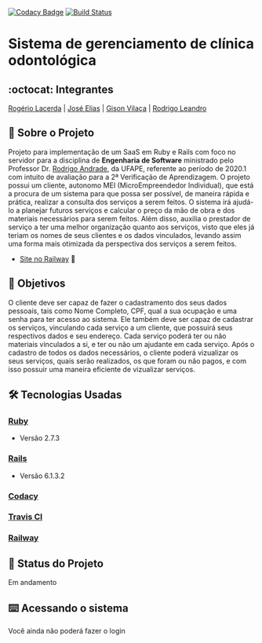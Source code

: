 [![Codacy Badge](https://app.codacy.com/project/badge/Grade/69114b9aa610439881a3b4a0237b14b9)](https://www.codacy.com/gh/esMEIproject/gerenciamento-servicos/dashboard?utm_source=github.com&amp;utm_medium=referral&amp;utm_content=esMEIproject/gerenciamento-servicos&amp;utm_campaign=Badge_Grade) [![Build Status](https://travis-ci.com/esMEIproject/gerenciamento-servicos.svg?branch=main)](https://travis-ci.com/esMEIproject/gerenciamento-servicos)
# Sistema de gerenciamento de clínica odontológica
## :octocat: Integrantes
[Rogério Lacerda](https://github.com/RogerioLacerdaGH) | [José Elias](https://github.com/Eliaz500) | [Gison Vilaça](https://github.com/gison-vilaca) | [Rodrigo Leandro](https://github.com/rudrigozx)
## :page_with_curl: Sobre o Projeto
Projeto para implementação de um SaaS em Ruby e Rails com foco no servidor para a disciplina de __Engenharia de Software__ ministrado pelo Professor Dr. [Rodrigo Andrade](https://github.com/rcaa), da UFAPE, referente ao período de 2020.1 com intuito de avaliação para a 2ª Verificação de Aprendizagem.
O projeto possui um cliente, autonomo MEI (MicroEmpreendedor Individual), que está a procura de um sistema para que possa ser possível, de maneira rápida e prática, realizar a consulta dos serviços a serem feitos. O sistema irá ajudá-lo a planejar futuros serviços e calcular o preço da mão de obra e dos materiais necessários para serem feitos. Além disso, auxilia o prestador de serviço a ter uma melhor organização quanto aos serviços, visto que eles já teriam os nomes de seus clientes e os dados vinculados, levando assim uma forma mais otimizada da perspectiva dos serviços a serem feitos.

*   [Site no Railway](https://gerenciamento-servicos.herokuapp.com) :robot:

## :round_pushpin: Objetivos
O cliente deve ser capaz de fazer o cadastramento dos seus dados pessoais, tais como Nome Completo, CPF, qual a sua ocupação e uma senha para ter acesso ao sistema. Ele também deve ser capaz de cadastrar os serviços, vinculando cada serviço a um cliente, que possuirá seus respectivos dados e seu endereço. Cada serviço poderá ter ou não materiais vinculados a si, e ter ou não um ajudante em cada serviço. Após o cadastro de todos os dados necessários, o cliente poderá vizualizar os seus serviços, quais serão realizados, os que foram ou não pagos, e com isso possuir uma maneira eficiente de vizualizar serviços.
## :hammer_and_wrench: Tecnologias Usadas
 ### [Ruby](https://www.ruby-lang.org/pt/)
*   Versão 2.7.3
 ### [Rails](https://rubyonrails.org/)
*   Versão 6.1.3.2
 ### [Codacy](https://www.codacy.com/product)
 ### [Travis CI](https://travis-ci.org/)
 ### [Railway](https://railway.app/)
## :construction: Status do Projeto
Em andamento
## :keyboard: Acessando o sistema
Você ainda não poderá fazer o login
